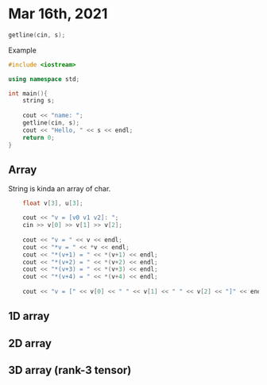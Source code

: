 # Mar 16th, 2021

```c++
getline(cin, s);
```

Example
```c++
#include <iostream>

using namespace std;

int main(){	
	string s;
	
	cout << "name: ";
	getline(cin, s);
	cout << "Hello, " << s << endl;
	return 0;
}
```


Array
---

String is kinda an array of char.

```c++
	float v[3], u[3];

	cout << "v = [v0 v1 v2]: ";
	cin >> v[0] >> v[1] >> v[2];
	
	cout << "v = " << v << endl;
	cout << "*v = " << *v << endl;
	cout << "*(v+1) = " << *(v+1) << endl;
	cout << "*(v+2) = " << *(v+2) << endl;
	cout << "*(v+3) = " << *(v+3) << endl;
	cout << "*(v+4) = " << *(v+4) << endl;
	
	cout << "v = [" << v[0] << " " << v[1] << " " << v[2] << "]" << endl;
```

## 1D array


## 2D array


## 3D array (rank-3 tensor)

